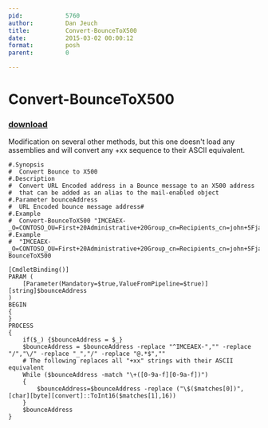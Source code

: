 ```yaml
---
pid:            5760
author:         Dan Jeuch
title:          Convert-BounceToX500
date:           2015-03-02 00:00:12
format:         posh
parent:         0

---
```


# Convert-BounceToX500

### [download](//scripts/5760.ps1)

Modification on several other methods, but this one doesn't load any assemblies and will convert any +xx sequence to their ASCII equivalent.

```posh
#.Synopsis
#  Convert Bounce to X500
#.Description
#  Convert URL Encoded address in a Bounce message to an X500 address
#  that can be added as an alias to the mail-enabled object
#.Parameter bounceAddress
#  URL Encoded bounce message address#
#.Example
#  Convert-BounceToX500 "IMCEAEX-_O=CONTOSO_OU=First+20Administrative+20Group_cn=Recipients_cn=john+5Fjacob+2Esmith@contoso.com"
#.Example
#  "IMCEAEX-_O=CONTOSO_OU=First+20Administrative+20Group_cn=Recipients_cn=john+5Fjacob+2Esmith@contoso.com"|Convert-BounceToX500

[CmdletBinding()]
PARAM (
	[Parameter(Mandatory=$true,ValueFromPipeline=$true)][string]$bounceAddress
)
BEGIN
{
}
PROCESS
{
	if($_) {$bounceAddress = $_}
	$bounceAddress = $bounceAddress -replace "^IMCEAEX-","" -replace "/","\/" -replace "_","/" -replace "@.*$",""
	# The following replaces all "+xx" strings with their ASCII equivalent
	While ($bounceAddress -match "\+([0-9a-f][0-9a-f])")
	{
		$bounceAddress=$bounceAddress -replace ("\$($matches[0])",[char][byte][convert]::ToInt16($matches[1],16))
	}
	$bounceAddress
}
```
